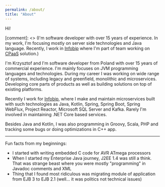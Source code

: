 ```yaml
---
permalink: /about/
title: "About"
---
```


Hi!

[comment]: <> (I'm software developer with over 15 years of experience. In my work, I'm focusing mostly on server side technologies and Java language. Recently, I work in [Infobip](https://infobip.com) where I'm part of team working on [CPaaS](https://www.infobip.com/glossary/cpaas-communications-platform-as-a-service) solution.)


I'm Krzysztof and I'm software developer from Poland with over 15 years of commercial experience. I'm mainly focuses on JVM programming languages and technologies. During my career I was working on wide range of systems, including legacy and greenfield, monolithic and microservices. Developing core parts of products as well as building solutions on top of existing platforms.

Recently I work for [Infobip](//infobip.com), where I make and maintain microservices built with such technologies as Java, Kotlin, Spring, Spring Boot, Spring WebFlux, Project Reactor, Microsoft SQL Server and Kafka. Rarely I'm involved in maintaining .NET Core based services.

Besides Java and Kotlin, I was also programming in Groovy, Scala, PHP and tracking some bugs or doing optimizations in C++ app.

---

Fun facts from my beginnings:
- I started with writing embedded C code for AVR ATmega processors
- When I started my Enterprise Java journey, J2EE 1.4 was still a think. That was strange beast where you were mostly "programming" in Javadoc comments and XML
- Thing that I found most ridiculous was migrating module of application from EJB 3 to EJB 2.1 (well... it was politics not technical issues)

